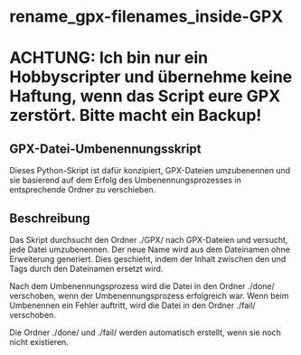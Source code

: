 # rename_gpx-filenames_inside-GPX

# ACHTUNG: Ich bin nur ein Hobbyscripter und übernehme keine Haftung, wenn das Script eure GPX zerstört. Bitte macht ein Backup!

## GPX-Datei-Umbenennungsskript
Dieses Python-Skript ist dafür konzipiert, GPX-Dateien umzubenennen und sie basierend auf dem Erfolg des Umbenennungsprozesses in entsprechende Ordner zu verschieben.

## Beschreibung
Das Skript durchsucht den Ordner ./GPX/ nach GPX-Dateien und versucht, jede Datei umzubenennen. Der neue Name wird aus dem Dateinamen ohne Erweiterung generiert. Dies geschieht, indem der Inhalt zwischen den <name> und </name> Tags durch den Dateinamen ersetzt wird.

Nach dem Umbenennungsprozess wird die Datei in den Ordner ./done/ verschoben, wenn der Umbenennungsprozess erfolgreich war. Wenn beim Umbenennen ein Fehler auftritt, wird die Datei in den Ordner ./fail/ verschoben.

Die Ordner ./done/ und ./fail/ werden automatisch erstellt, wenn sie noch nicht existieren.
